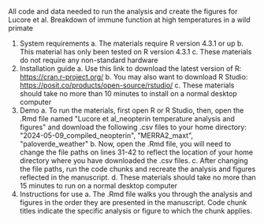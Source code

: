 All code and data needed to run the analysis and create the figures for Lucore et al. Breakdown of immune function at high temperatures in a wild primate

1. System requirements
   a. The materials require R version 4.3.1 or up
   b. This material has only been tested on R version 4.3.1
   c. These materials do not require any non-standard hardware
2. Installation guide
   a. Use this link to download the latest version of R: https://cran.r-project.org/
   b. You may also want to download R Studio: https://posit.co/products/open-source/rstudio/
   c. These materials should take no more than 10 minutes to install on a normal desktop computer
3. Demo
   a. To run the materials, first open R or R Studio, then, open the .Rmd file named "Lucore et al_neopterin temperature analysis and figures" and download the following .csv files to your home directory: "2024-05-09_compiled_neopterin", "MERRA2_maxt", "paloverde_weather"
   b. Now, open the .Rmd file, you will need to change the file paths on lines 31-42 to reflect the location of your home directory where you have downloaded the .csv files.
   c. After changing the file paths, run the code chunks and recreate the analysis and figures reflected in the manuscript.
   d. These materials should take no more than 15 minutes to run on a normal desktop computer
4. Instructions for use
   a. The .Rmd file walks you through the analysis and figures in the order they are presented in the manuscript. Code chunk titles indicate the specific analysis or figure to which the chunk applies.
